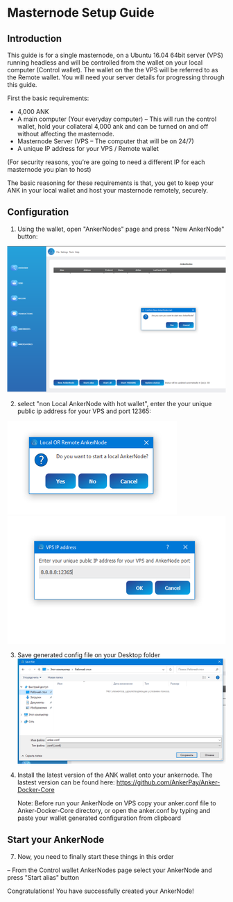 Masternode Setup Guide
=======================
## Introduction ##

This guide is for a single masternode, on a Ubuntu 16.04 64bit server (VPS) running headless and will be controlled from the wallet on your local computer (Control wallet). The wallet on the the VPS will be referred to as the Remote wallet.
You will need your server details for progressing through this guide.

First the basic requirements:

 * 4,000 ANK
 * A main computer (Your everyday computer) – This will run the control wallet, hold your collateral 4,000 ank and can be turned on and off without affecting the masternode.
 * Masternode Server (VPS – The computer that will be on 24/7)
 * A unique IP address for your VPS / Remote wallet

(For security reasons, you’re are going to need a different IP for each masternode you plan to host)

The basic reasoning for these requirements is that, you get to keep your ANK in your local wallet and host your masternode remotely, securely.

## Configuration ##

1) Using the wallet, open "AnkerNodes" page and press "New AnkerNode" button:

![Fig1](img/start_ank_node.png)

2) select "non Local AnkerNode with hot wallet", enter the your unique public ip address for your VPS and port 12365:

![Fig2](img/start_ank_node_local.png)
![Fig3](img/start_ank_node_ip.png)

3) Save generated config file on your Desktop folder
![Fig4](img/start_ank_node_save.png)
4) Install the latest version of the ANK wallet onto your ankernode. The lastest version can be found here: https://github.com/AnkerPay/Anker-Docker-Core

    Note: Before run your AnkerNode on VPS copy your anker.conf file to Anker-Docker-Core directory, or open the anker.conf by typing and paste your wallet generated configuration from clipboard

## Start your AnkerNode ##

7) Now, you need to finally start these things in this order

– From the Control wallet AnkerNodes page select your AnkerNode and press "Start alias" button

Congratulations! You have successfully created your AnkerNode!
